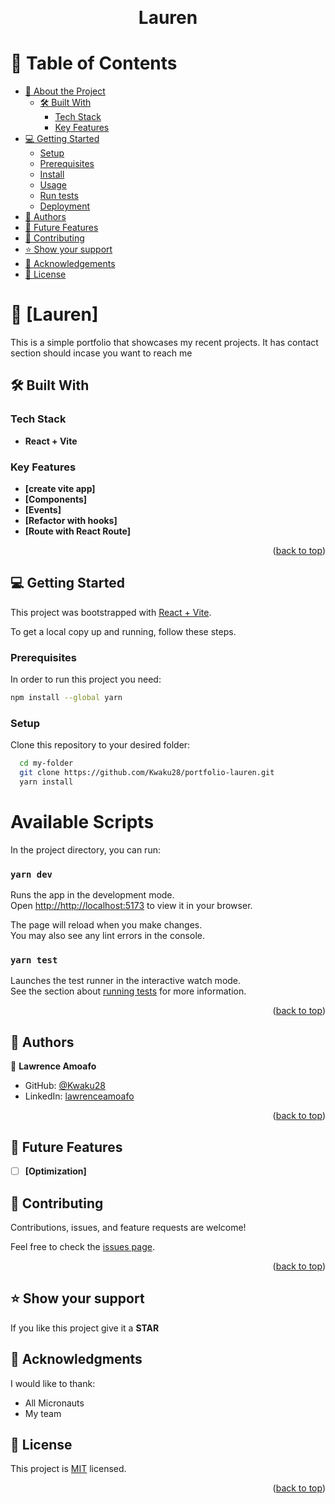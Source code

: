 <a name="readme-top"></a>

<div align="center">

  <br/>

  <h1><b>Lauren</b></h1>

</div>

<!-- TABLE OF CONTENTS -->

# 📗 Table of Contents

- [📖 About the Project](#about-project)
  - [🛠 Built With](#built-with)
    - [Tech Stack](#tech-stack)
    - [Key Features](#key-features)
- [💻 Getting Started](#getting-started)
  - [Setup](#setup)
  - [Prerequisites](#prerequisites)
  - [Install](#install)
  - [Usage](#usage)
  - [Run tests](#run-tests)
  - [Deployment](#triangular_flag_on_post-deployment)
- [👥 Authors](#authors)
- [🔭 Future Features](#future-features)
- [🤝 Contributing](#contributing)
- [⭐️ Show your support](#support)
- [🙏 Acknowledgements](#acknowledgements)
- [📝 License](#license)

<!-- PROJECT DESCRIPTION -->

# 📖 [Lauren] <a name="about-project"></a>

This is a simple portfolio that showcases my recent projects. It has contact section should incase you want to reach me

## 🛠 Built With <a name="built-with"></a>

### Tech Stack <a name="tech-stack"></a>

- **React + Vite**

<!-- Features -->

### Key Features <a name="key-features"></a>

- **[create vite app]**
- **[Components]**
- **[Events]**
- **[Refactor with hooks]**
- **[Route with React Route]**


<p align="right">(<a href="#readme-top">back to top</a>)</p>

<!-- GETTING STARTED -->

## 💻 Getting Started <a name="getting-started"></a>

This project was bootstrapped with [React + Vite](https://vitejs.dev/guide/).

To get a local copy up and running, follow these steps.

### Prerequisites

In order to run this project you need:

```sh
npm install --global yarn
```

### Setup

Clone this repository to your desired folder:

```sh
  cd my-folder
  git clone https://github.com/Kwaku28/portfolio-lauren.git
  yarn install
```

# Available Scripts

In the project directory, you can run:

### `yarn dev`

Runs the app in the development mode.\
Open [http://http://localhost:5173](http://http://localhost:5173) to view it in your browser.

The page will reload when you make changes.\
You may also see any lint errors in the console.

### `yarn test`

Launches the test runner in the interactive watch mode.\
See the section about [running tests](https://classic.yarnpkg.com/en/docs/cli/test) for more information.

<p align="right">(<a href="#readme-top">back to top</a>)</p>

<!-- AUTHORS -->

## 👥 Authors <a name="authors"></a>

👤 **Lawrence Amoafo**

- GitHub: [@Kwaku28](https://github.com/Kwaku28)
- LinkedIn: [lawrenceamoafo](https://linkedin.com/in/lawrence-amoafo-appoh)

<p align="right">(<a href="#readme-top">back to top</a>)</p>

<!-- FUTURE FEATURES -->

## 🔭 Future Features <a name="future-features"></a>

- [ ] **[Optimization]**

<!-- CONTRIBUTING -->

## 🤝 Contributing <a name="contributing"></a>

Contributions, issues, and feature requests are welcome!

Feel free to check the [issues page](https://github.com/Kwaku28/portfolio-lauren/issues).

<p align="right">(<a href="#readme-top">back to top</a>)</p>

<!-- SUPPORT -->

## ⭐️ Show your support <a name="support"></a>

If you like this project give it a **STAR**

<!-- ACKNOWLEDGEMENTS -->

## 🙏 Acknowledgments <a name="acknowledgements"></a>

I would like to thank:
- All Micronauts
- My team

<!-- LICENSE -->

## 📝 License <a name="license"></a>

This project is [MIT](./LICENSE) licensed.

<p align="right">(<a href="#readme-top">back to top</a>)</p>
